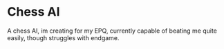 # Chess AI #
A chess AI, im creating for my EPQ, currently capable of beating me quite easily, though struggles with endgame. 
